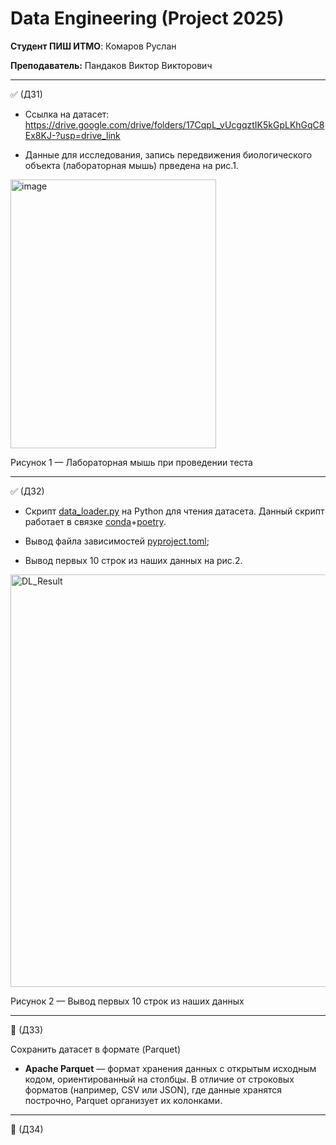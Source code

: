 # **Data Engineering (Project 2025)**

**Студент ПИШ ИТМО**: Комаров Руслан

**Преподаватель:** Пандаков Виктор Викторович
 ____

 :white_check_mark: (ДЗ1) 
 
 - Ссылка на датасет: https://drive.google.com/drive/folders/17CqpL_vUcgqztIK5kGpLKhGqC8Ex8KJ-?usp=drive_link 

 - Данные для исследования, запись передвижения биологического объекта (лабораторная мышь) прведена на рис.1.
<img width="329" height="430" alt="image" src="https://github.com/user-attachments/assets/1f542dbc-c7a1-47f5-954d-73e61a89efba" />
   
Рисунок 1 — Лабораторная мышь при проведении теста
 ____
:white_check_mark: (ДЗ2)

- Скрипт [data_loader.py](https://github.com/Staruslan/data-engineering-2025/blob/main/data_loader.py) на Python для чтения датасета.
Данный скрипт работает в связке [conda](https://docs.conda.io/projects/conda/en/stable/user-guide/tasks/manage-environments.html)+[poetry](https://python-poetry.org/docs/basic-usage/). 


- Вывод файла зависимостей [pyproject.toml](https://github.com/Staruslan/data-engineering-2025/blob/main/pyproject.toml);

- Вывод первых 10 строк из наших данных на рис.2.

<img width="1915" height="660" alt="DL_Result" src="https://github.com/user-attachments/assets/c13ed3d4-ef54-48a0-abe5-a72f1c5fa44d" />


Рисунок 2 — Вывод первых 10 строк из наших данных

____

:black_square_button: (ДЗ3)

Сохранить датасет в формате (Parquet)

- **Apache Parquet** — формат хранения данных с открытым исходным кодом, ориентированный на столбцы. В отличие от строковых форматов (например, CSV или JSON), где данные хранятся построчно, Parquet организует их колонками.
____

:black_square_button: (ДЗ4)
